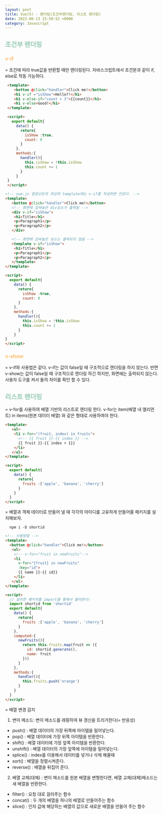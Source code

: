 ```yaml
---
layout: post
title: Vue(5) - 랜더링(조건부랜더링, 리스트 랜더링)
date: 2022-06-13 15:59:52 +0900
category: Javascript
---
```


## <span style="color:#97cab3;font-weight:bold">조건부 랜더링</span>
### <span style="color:#febc68;font-weight:bold">v-if</span>  
 = 조건에 따라 true값을 반환할 때만 랜더링된다. 자바스크립트에서 조건문과 같이 if, else로 작동 가능하다.

 ```html
  <template>
     <botton @click="handler">Click me!</botton>
     <h1 v-if ="isShow">Hello?!</h1>
     <h1 v-else-if="count > 3">{{count}}</h1>
     <h1 v-else>Good!</h1>
  </template>

  <script>
    export default{
      data() {
        return{
          isShow :true,
          count: 0
        }
      },
      methods:{
        handler(){
          this.isShow = !this.isShow
          this.count += 1
        }
      }
  }
  </script>
  ``` 
  
  ```html
  <!-- vue.js 컴포넌트의 최상의 template에는 v-if를 작성하면 안된다. -->
  <template>
     <botton @click="handler">Click me!</botton>
     <!-- 화면에 감싸놓은 div요소가 출력됨 -->
     <div v-if="isShow">
      <h1>Title</h1>
      <p>Paragraph1</p>
      <p>Paragraph2</p>
     </div>

     <!-- 화면에 감싸놓은 요소는 출력되지 않음 -->
     <template v-if="isShow">
      <h1>Title</h1>
      <p>Paragraph1</p>
      <p>Paragraph2</p>
     </template>
  </template>

  <script>
    export default{
      data() {
        return{
          isShow :true,
          count: 0
        }
      },
      methods:{
        handler(){
          this.isShow = !this.isShow
          this.count += 1
        }
      }
  }
  </script>
  ```
### <span style="color:#febc68;font-weight:bold">v-show</span>  
= v-if와 사용법은 같다. v-if는 값이 false일 때 구조적으로 렌더링을 하지 않는다. 반면 v-show는 값이 false일 때 구조적으로 렌더링 하긴 하지만, 화면에는 출력되지 않는다. 사용자 도구를 켜서 둘의 차이를 확인 할 수 있다.

## <span style="color:#97cab3;font-weight:bold">리스트 랜더링</span>
= v-for를 사용하여 배열 기반의 리스트로 렌더링 한다. v-for는 item(배열 내 엘리먼트) in items(원본 데이터 배열) 와 같은 형태로 사용하여야 한다. 

  ```html
  <template>
     <ul>
      <li v-for="(fruit, index) in fruits">
        <!-- {{ fruit }}-{{ index }} -->
        {{ fruit }}-{{ index + 1}}
      </li>
     </ul>
  </template>

  <script>
    export default{
      data() {
        return{
          fruits :['apple', 'banana', 'cherry']
        }
      }
    }   
  </script>
  ```


= 배열과 객체 데이터로 만들어 낼 때 각각의 아이디를 고유하게 만들어줄 패키지를 설치해보자.
```bach
  npm i -D shortid
```

  ```html
  <!-- 사용방법 -->
  <template>
    <button @click="handler">Click me!</button>
     <ul>
      <!-- v-for="fruit in newFruits"-->
      <li  
        v-for="{fruit} in newFruits"
        :key="id">
        {{ name }}-{{ id}}
      </li>
     </ul>
  </template>

  <script>
    // 설치한 패키지를 import를 통해서 불러온다!
    import shortid from 'shortid'
    export default{
      data() {
        return{
          fruits :['apple', 'banana', 'cherry']
        }
      },
      computed:{
        newFruits(){
          return this.fruits.map(fruit => ({
            id: shortid.generate(),
            name: fruit
          }))
        }
      },
      methods:{
        handler(){
          this.fruits.push('orange')
        }
      }
    }   
  </script>
  ```

= 배열 변경 감지 
1. 변이 메소드: 변이 메소드를 래핑하여 뷰 갱신을 트리거한다(= 반응성)
- push() : 배열 데이터의 가장 뒤쪽에 아이템을 밀어넣는다.
- pop() : 배열 데이터에 가장 뒤쪽 아이템을 반환한다.
- shift() : 배열 데이터에 가장 앞쪽 아이템을 반환한다.
- unshift() : 배열 데이터의 가장 앞쪽에 아이템을 밀어넣는다.
- splice() : index를 이용해서 데이터를 넣거나 삭제 해줄때
- sort() : 배열을 정렬시켜준다.
- reverse() : 배열을 뒤집어 준다.

2. 배열 교체(대체) : 변이 메소드를 원본 배열을 변형한다면, 배열 교체(대체)메소드는 새 배열을 반환한다.
- filter() : 요청 대로 걸러주는 함수
- concat() : 두 개의 배열을 하나의 배열로 만들어주는 함수
- slice() : 인자 값에 해당하는 배열의 값으로 새로운 배열을 만들어 주는 함수

